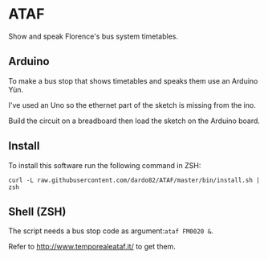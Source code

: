 # ATAF
Show and speak Florence's bus system timetables.



## Arduino
To make a bus stop that shows timetables and speaks them use an Arduino Yùn.

I've used an Uno so the ethernet part of the sketch is missing from the ino.

Build the circuit on a breadboard then load the sketch on the Arduino board.


## Install
To install this software run the following command in ZSH:

`curl -L raw.githubusercontent.com/dardo82/ATAF/master/bin/install.sh | zsh`


## Shell (ZSH)
The script needs a bus stop code as argument:``ataf FM0020 &``.

Refer to http://www.temporealeataf.it/ to get them.
